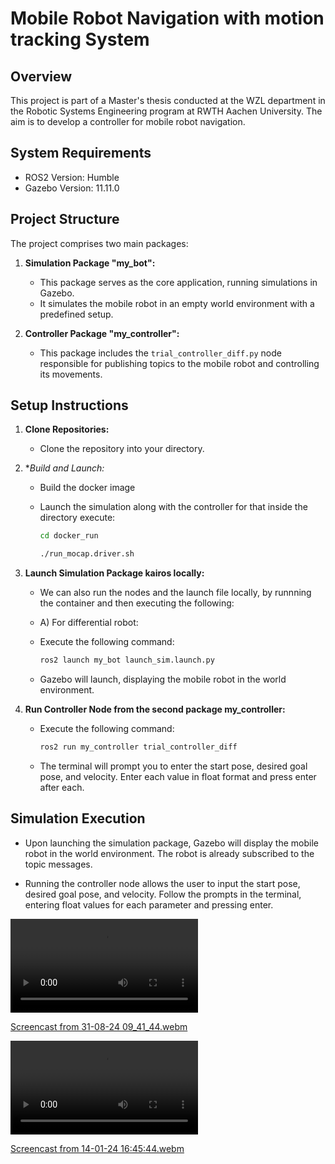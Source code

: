 # Mobile Robot Navigation with motion tracking System

## Overview

This project is part of a Master's thesis conducted at the WZL department in the Robotic Systems Engineering program at RWTH Aachen University. The aim is to develop a controller for mobile robot navigation.

## System Requirements

- ROS2 Version: Humble
- Gazebo Version: 11.11.0

## Project Structure

The project comprises two main packages:

1. **Simulation Package "my_bot":**
   - This package serves as the core application, running simulations in Gazebo.
   - It simulates the mobile robot in an empty world environment with a predefined setup.

2. **Controller Package "my_controller":**
   - This package includes the `trial_controller_diff.py` node responsible for publishing topics to the mobile robot and controlling its movements.

## Setup Instructions

1. **Clone Repositories:**

   - Clone the repository into your directory.

3. **Build and Launch:*
   - Build the docker image
   - Launch the simulation along with the controller for that inside the directory execute:
     ```sh
     cd docker_run
     ``` 

     ```sh
     ./run_mocap.driver.sh
     ```
4. **Launch Simulation Package kairos locally:**
   - We can also run the nodes and the launch file locally, by runnning the container and then executing the following:
   - A) For differential robot:
   - Execute the following command:
     ```sh
     ros2 launch my_bot launch_sim.launch.py
     ```


   - Gazebo will launch, displaying the mobile robot in the world environment. 

6. **Run Controller Node from the second package my_controller:**
   - Execute the following command:
     ```sh
     ros2 run my_controller trial_controller_diff
     ```
   - The terminal will prompt you to enter the start pose, desired goal pose, and velocity. Enter each value in float format and press enter after each.

## Simulation Execution

- Upon launching the simulation package, Gazebo will display the mobile robot in the world environment. The robot is already subscribed to the topic messages.

- Running the controller node allows the user to input the start pose, desired goal pose, and velocity. Follow the prompts in the terminal, entering float values for each parameter and pressing enter.



<video src="Screencast%20from%2022-01-24%2017-56-16-2.mp4" controls title="Title"></video>


[Screencast from 31-08-24 09_41_44.webm](https://github.com/user-attachments/assets/35361dce-7986-44d0-8b3d-a966d67b6107)

<video src="Screencast%20from%2022-01-24%2017-56-16-2.mp4" controls title="Title"></video>

[Screencast from 14-01-24 16:45:44.webm](https://github.com/brunogaldos/Mobile-robot-controller-/assets/95909869/1dd44d8d-42cc-45f0-877f-6009fd75ea3d)



